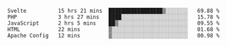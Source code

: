 <!--START_SECTION:waka-->
```text
Svelte          15 hrs 21 mins  █████████████████▒░░░░░░░   69.88 % 
PHP             3 hrs 27 mins   ████░░░░░░░░░░░░░░░░░░░░░   15.78 % 
JavaScript      2 hrs 5 mins    ██▒░░░░░░░░░░░░░░░░░░░░░░   09.55 % 
HTML            22 mins         ▒░░░░░░░░░░░░░░░░░░░░░░░░   01.68 % 
Apache Config   12 mins         ▒░░░░░░░░░░░░░░░░░░░░░░░░   00.98 % 
```
<!--END_SECTION:waka-->
